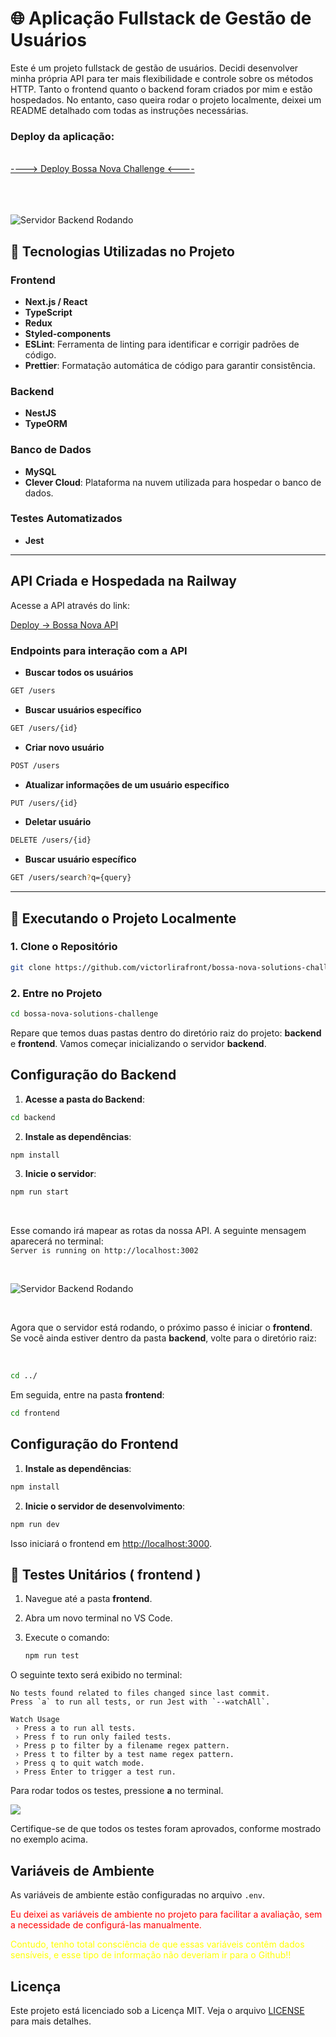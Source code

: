 # 🌐 Aplicação Fullstack de Gestão de Usuários

Este é um projeto fullstack de gestão de usuários. Decidi desenvolver minha própria API para ter mais flexibilidade e controle sobre os métodos HTTP. Tanto o frontend quanto o backend foram criados por mim e estão hospedados. No entanto, caso queira rodar o projeto localmente, deixei um README detalhado com todas as instruções necessárias.

### Deploy da aplicação: 

<br/>

<a href="https://bossa-nova-solutions-challenge-ovoi2wo4n.vercel.app/" target="_blank" >
  ---->  Deploy Bossa Nova Challenge <----
</a>

<br/>
<br/>
<br/>
<br/>

![Servidor Backend Rodando](https://img.wine.com.br/testes/2022/27-12/banner.gif)

## 🧰 Tecnologias Utilizadas no Projeto

### Frontend
- **Next.js / React**
- **TypeScript**
- **Redux**
- **Styled-components**
- **ESLint**: Ferramenta de linting para identificar e corrigir padrões de código.
- **Prettier**: Formatação automática de código para garantir consistência.

### Backend
- **NestJS**
- **TypeORM**

### Banco de Dados
- **MySQL**
- **Clever Cloud**: Plataforma na nuvem utilizada para hospedar o banco de dados.

### Testes Automatizados
- **Jest**

---

## API Criada e Hospedada na Railway

Acesse a API através do link:  

<a href="https://bossa-nova-solutions-challenge-ovoi2wo4n.vercel.app/" target="_blank">
  Deploy -> Bossa Nova API
</a>

### Endpoints para interação com a API

- **Buscar todos os usuários**

```bash
GET /users
```
- **Buscar usuários específico**

```bash
GET /users/{id}
```

- **Criar novo usuário**

```bash
POST /users
```

- **Atualizar informações de um usuário específico**

```bash
PUT /users/{id}
```

- **Deletar usuário**

```bash
DELETE /users/{id}
```

- **Buscar usuário específico**

```bash
GET /users/search?q={query}
```
---

## 🚀 Executando o Projeto Localmente

### 1. Clone o Repositório

```bash
git clone https://github.com/victorlirafront/bossa-nova-solutions-challenge.git
```

### 2. Entre no Projeto

```bash
cd bossa-nova-solutions-challenge
```

Repare que temos duas pastas dentro do diretório raiz do projeto: **backend** e **frontend**. Vamos começar inicializando o servidor **backend**.

## Configuração do Backend

1. **Acesse a pasta do Backend**:

```bash
cd backend
```

2. **Instale as dependências**:

```bash
npm install
```

3. **Inicie o servidor**:

```bash
npm run start
```
<br/>

Esse comando irá mapear as rotas da nossa API. A seguinte mensagem aparecerá no terminal:  
`Server is running on http://localhost:3002`  

<br/>

![Servidor Backend Rodando](https://ik.imagekit.io/Victorliradev/bossa-nova-solutions/Captura%20de%20Tela%202024-12-15%20a%CC%80s%2000.13.11_Ywv_Aaw76.png?updatedAt=1734232439790)

<br/>

Agora que o servidor está rodando, o próximo passo é iniciar o **frontend**. Se você ainda estiver dentro da pasta **backend**, volte para o diretório raiz:

<br/>

```bash
cd ../
```

Em seguida, entre na pasta **frontend**:

```bash
cd frontend
```

## Configuração do Frontend

1. **Instale as dependências**:

```bash
npm install
```

2. **Inicie o servidor de desenvolvimento**:

```bash
npm run dev
```

Isso iniciará o frontend em [http://localhost:3000](http://localhost:3000).

## 🧪 Testes Unitários ( frontend )

1. Navegue até a pasta **frontend**.  
2. Abra um novo terminal no VS Code.  
3. Execute o comando:

   ```bash
   npm run test
   ```

O seguinte texto será exibido no terminal:  
```plaintext
No tests found related to files changed since last commit.
Press `a` to run all tests, or run Jest with `--watchAll`.

Watch Usage
 › Press a to run all tests.
 › Press f to run only failed tests.
 › Press p to filter by a filename regex pattern.
 › Press t to filter by a test name regex pattern.
 › Press q to quit watch mode.
 › Press Enter to trigger a test run.
```

Para rodar todos os testes, pressione **a** no terminal.

![](https://ik.imagekit.io/Victorliradev/bossa-nova-solutions/Captura%20de%20Tela%202024-12-15%20a%CC%80s%2014.35.23_zC7TGWHqOl.png?updatedAt=1734284154935)

Certifique-se de que todos os testes foram aprovados, conforme mostrado no exemplo acima.

## Variáveis de Ambiente

As variáveis de ambiente estão configuradas no arquivo `.env`. 

<p style="color: red;">Eu deixei as variáveis de ambiente no projeto para facilitar a avaliação, sem a necessidade de configurá-las manualmente.</p>  
<p style="color: yellow;">Contudo, tenho total consciência de que essas variáveis contêm dados sensíveis, e esse tipo de informação não deveriam ir para o Github!!</p>

## Licença

Este projeto está licenciado sob a Licença MIT. Veja o arquivo [LICENSE](LICENSE) para mais detalhes.
